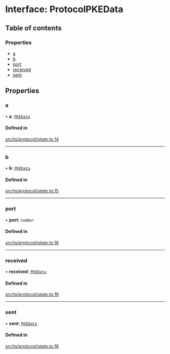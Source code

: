 # Interface: ProtocolPKEData

## Table of contents

### Properties

- [a](ProtocolPKEData.md#a)
- [b](ProtocolPKEData.md#b)
- [port](ProtocolPKEData.md#port)
- [received](ProtocolPKEData.md#received)
- [sent](ProtocolPKEData.md#sent)

## Properties

### a

• **a**: [`PKEData`](PKEData.md)

#### Defined in

[src/ts/protocol/state.ts:14](https://gitlab.com/i3-market/code/wp3/t3.2/i3m-wallet-monorepo/-/blob/21cbec3/packages/wallet-protocol/src/ts/protocol/state.ts#L14)

___

### b

• **b**: [`PKEData`](PKEData.md)

#### Defined in

[src/ts/protocol/state.ts:15](https://gitlab.com/i3-market/code/wp3/t3.2/i3m-wallet-monorepo/-/blob/21cbec3/packages/wallet-protocol/src/ts/protocol/state.ts#L15)

___

### port

• **port**: `number`

#### Defined in

[src/ts/protocol/state.ts:16](https://gitlab.com/i3-market/code/wp3/t3.2/i3m-wallet-monorepo/-/blob/21cbec3/packages/wallet-protocol/src/ts/protocol/state.ts#L16)

___

### received

• **received**: [`PKEData`](PKEData.md)

#### Defined in

[src/ts/protocol/state.ts:19](https://gitlab.com/i3-market/code/wp3/t3.2/i3m-wallet-monorepo/-/blob/21cbec3/packages/wallet-protocol/src/ts/protocol/state.ts#L19)

___

### sent

• **sent**: [`PKEData`](PKEData.md)

#### Defined in

[src/ts/protocol/state.ts:18](https://gitlab.com/i3-market/code/wp3/t3.2/i3m-wallet-monorepo/-/blob/21cbec3/packages/wallet-protocol/src/ts/protocol/state.ts#L18)
